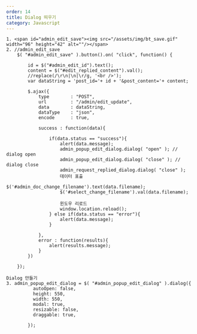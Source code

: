 ```yaml
---
order: 14
title: Dialog 띄우기 
category: Javascript
---
```


	1. <span id="admin_edit_save"><img src="/assets/img/bt_save.gif" width="96" height="42" alt=""/></span>
	2. //admin_edit_save
	    $( "#admin_edit_save" ).button().on( "click", function() {
	    	
	    	id = $("#admin_edit_id").text();
	    	content = $("#edit_replied_content").val();
			//replace(/\r\n|\n|\r/g, '<br />');
			var dataString = 'post_id='+ id + '&post_content='+ content;
			
	        $.ajax({
	            type        : "POST",
	            url         : "/admin/edit_update",
	            data        : dataString,  
	            dataType    : "json",
	            encode      : true,

			    success : function(data){
			    	
			    	if(data.status == "success"){
			    		alert(data.message);
			    		admin_popup_edit_dialog.dialog( "open" ); // dialog open
			    		admin_popup_edit_dialog.dialog( "close" ); // dialog close
			    		admin_request_replied_dialog.dialog( "close" );
						데이터 표출
						$('#admin_doc_change_filename').text(data.filename);
						$('#select_change_filename').val(data.filename);
			
						윈도우 리로드
						window.location.reload();
			    	} else if(data.status == "error"){
			    		alert(data.message);
			    	}

			    },
			    error : function(results){
		            alert(results.message);
			    }   
	        })
	      
	    });

	Dialog 만들기
	3. admin_popup_edit_dialog = $( "#admin_popup_edit_dialog" ).dialog({
		      autoOpen: false,
		      height: 550,
		      width: 550,
		      modal: true,
		      resizable: false,
			  draggable: true,
			  
		    });
